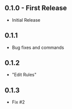 ## 0.1.0 - First Release
* Initial Release

## 0.1.1
* Bug fixes and commands

## 0.1.2
* "Edit Rules"

## 0.1.3
* Fix #2
